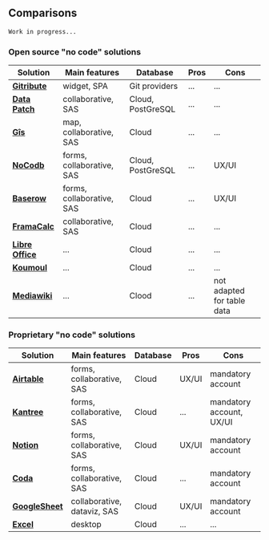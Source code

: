 ## Comparisons

`Work in progress...`

### Open source "no code" solutions

| Solution                                                    | Main features | Database | Pros | Cons |
| ---                                                         | ---           | ---      | ---  | ---  |
| **[Gitribute   ](gittribute-docs.multi.coop)**              | widget, SPA | Git providers | ... | ... |
| **[Data Patch  ](https://gitlab.com/multi-coop/datapatch)** | collaborative, SAS | Cloud, PostGreSQL | ... | ... |
| **[Gîs         ](https://gxis.codeursenliberte.fr/)**       | map, collaborative, SAS | Cloud | ... | ... |
| **[NoCodb      ](https://www.nocodb.com/)**                 | forms, collaborative, SAS | Cloud, PostGreSQL | ... | UX/UI |
| **[Baserow     ](https://baserow.io/)**                     | forms, collaborative, SAS | Cloud | ... | UX/UI |
| **[FramaCalc   ](https://framacalc.org/abc/fr/)**           | collaborative, SAS | Cloud | ... | ... |
| **[Libre Office](https://www.libreoffice.org/)**            | ... | Cloud | ... | ... |
| **[Koumoul     ](https://koumoul.com/)**                    | ... | Cloud | ... | ... |
| **[Mediawiki   ](https://www.mediawiki.org/wiki/MediaWiki)**| ... | Clood | ... | not adapted for table data |

### Proprietary "no code" solutions

| Solution                                             | Main features | Database | Pros | Cons |
| ---                                                  | ---           | ---      | ---  | --- |
| **[Airtable    ](airtable.com)**                     | forms, collaborative, SAS | Cloud | UX/UI | mandatory account |
| **[Kantree     ](https://kantree.io/)**              | forms, collaborative, SAS | Cloud | ... | mandatory account, UX/UI |
| **[Notion      ](notion.so)**                        | forms, collaborative, SAS | Cloud | UX/UI | mandatory account |
| **[Coda        ](https://coda.io/)**                 | forms, collaborative, SAS | Cloud | ... | mandatory account |
| **[GoogleSheet ](https://google.com/sheets/about/)** | collaborative, dataviz, SAS | Cloud | UX/UI | mandatory account |
| **[Excel       ](https://office.live.com/)**         | desktop | Cloud | ... | ... |

